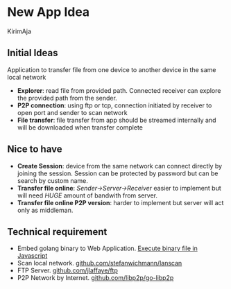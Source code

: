 # New App Idea

KirimAja

## Initial Ideas

Application to transfer file from one device to another device in the same local network

- **Explorer**: read file from provided path. Connected receiver can explore the provided path from the sender.
- **P2P connection**: using ftp or tcp, connection initiated by receiver to open port and sender to scan network
- **File transfer**: file transfer from app should be streamed internally and will be downloaded when transfer complete

## Nice to have

- **Create Session**: device from the same network can connect directly by joining the session. Session can be protected by password but can be search by custom name.
- **Transfer file online**: _Sender&rarr;Server&rarr;Receiver_ easier to implement but will need _HUGE_ amount of bandwith from server.
- **Transfer file online P2P version**: harder to implement but server will act only as middleman.

## Technical requirement

- Embed golang binary to Web Application. [Execute binary file in Javascript](https://stackoverflow.com/questions/9246596/how-to-excute-the-binary-excutable-file-in-my-javascript)
- Scan local network. [github.com/stefanwichmann/lanscan](https://pkg.go.dev/github.com/stefanwichmann/lanscan)
- FTP Server. [github.com/jlaffaye/ftp](https://pkg.go.dev/github.com/jlaffaye/ftp)
- P2P Network by Internet. [github.com/libp2p/go-libp2p](https://github.com/libp2p/go-libp2p)
